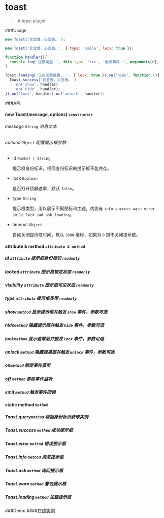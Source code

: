 
toast
===========

>A toast plugin

###Usage
```js
new Toast('言宜慢，心宜善。');

new Toast('言宜慢，心宜善。', { type: 'smile', lock: true });

function handler(){
  console.log('提示类型：', this.type, '>>>', '触发事件：', arguments[0], '>>>', '回调参数：', arguments[1]);
}

Toast.loading('正在加载数据...', { lock: true }).on('hide', function (){
  Toast.success('言宜慢，心宜善。')
    .on('show', handler)
    .on('hide', handler);
}).on('lock', handler).on('unlock', handler);
```

###API
#### new Toast(message, options) ```constructor```
######  *message* ```String``` 消息文本
######  *options* ```Object``` 配置提示框参数
- id ```Number | String```

  提示框身份标识，相同身份标识的提示框不能共存。

- lock ```Boolean```

  是否打开锁屏遮罩，默认 ```false```。

- type ```String```

  提示框类型，用以展示不同图标和主题，内置有
  ```info success warn error smile lock sad ask loading```。

- timeout ```Object```

  自动关闭提示框时间，默认 ```3000``` 毫秒，如果为 ```0``` 则不关闭提示框。

#### attribute & method ```attribute & method```
##### id ```attribute``` 提示框身份标识 ```readonly```
##### locked ```attribute``` 提示框锁定状态 ```readonly```
##### visibility ```attribute``` 提示框可见状态 ```readonly```
##### type ```attribute``` 提示框类型 ```readonly```
##### show ```method``` 显示提示框并触发 ```show``` 事件，参数可选
##### hide```method``` 隐藏提示框并触发 ```hide``` 事件，参数可选
##### lock```method``` 显示遮罩层并触发 ```lock``` 事件，参数可选
##### unlock ```method``` 隐藏遮罩层并触发 ```unlock``` 事件，参数可选
##### on```method``` 绑定事件监听
##### off ```method``` 移除事件监听
##### emit ```method``` 触发事件回调

#### static method ```method```
##### Toast.query```method``` 根据身份标识获取实例
##### Toast.success ```method``` 成功提示框
##### Toast.error ```method``` 错误提示框
##### Toast.info ```method``` 消息提示框
##### Toast.ask ```method``` 询问提示框
##### Toast.warn ```method``` 警告提示框
##### Toast.loading ```method``` 加载提示框

###Demo
####[在线实例](https://github.com/nuintun/toast/index.html)
